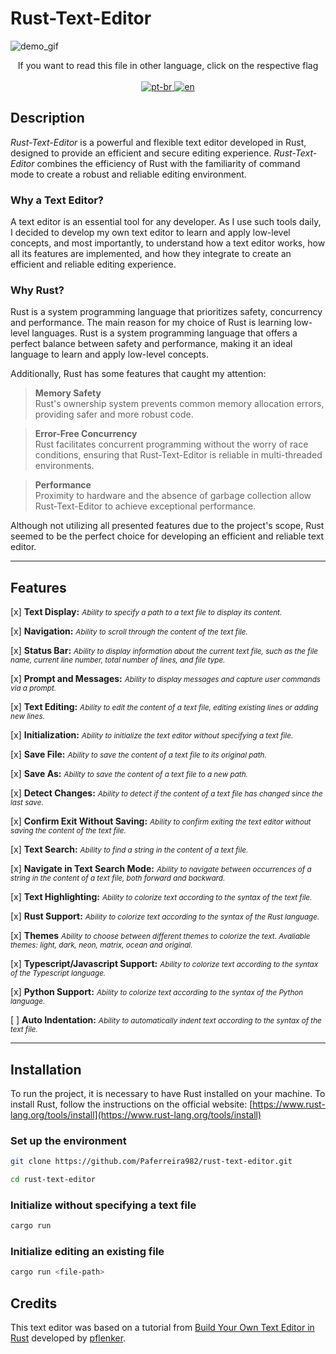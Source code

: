 # Rust-Text-Editor

![demo_gif](https://github.com/Paferreira982/rust-text-editor/assets/67207736/8c935ee5-87e8-4219-b14d-b488df1a83a0)

<p align="center">
If you want to read this file in other language, click on the respective flag <br> <br>
  <a href="https://github.com/Paferreira982/rust-text-editor/blob/main/README.pt-br.md">
    <img src="https://img.shields.io/badge/lang-pt--br-green.svg" alt="pt-br">
  </a>
  <a href="https://github.com/Paferreira982/rust-text-editor/blob/main/README.md">
    <img src="https://img.shields.io/badge/lang-en-red.svg" alt="en">
  </a>
</p>

## Description
*Rust-Text-Editor* is a powerful and flexible text editor developed in Rust, designed to provide an efficient and secure editing experience. *Rust-Text-Editor* combines the efficiency of Rust with the familiarity of command mode to create a robust and reliable editing environment.

### Why a Text Editor?
A text editor is an essential tool for any developer. As I use such tools daily, I decided to develop my own text editor to learn and apply low-level concepts, and most importantly, to understand how a text editor works, how all its features are implemented, and how they integrate to create an efficient and reliable editing experience.

### Why Rust?
Rust is a system programming language that prioritizes safety, concurrency and performance. The main reason for my choice of Rust is learning low-level languages. Rust is a system programming language that offers a perfect balance between safety and performance, making it an ideal language to learn and apply low-level concepts.

Additionally, Rust has some features that caught my attention:

>**Memory Safety** <br>
> Rust's ownership system prevents common memory allocation errors, providing safer and more robust code.

>**Error-Free Concurrency** <br>
>  Rust facilitates concurrent programming without the worry of race conditions, ensuring that Rust-Text-Editor is reliable in multi-threaded environments.

>**Performance** <br>
>  Proximity to hardware and the absence of garbage collection allow Rust-Text-Editor to achieve exceptional performance.

Although not utilizing all presented features due to the project's scope, Rust seemed to be the perfect choice for developing an efficient and reliable text editor.

---
## Features
[x] **Text Display:** <small><i>Ability to specify a path to a text file to display its content.</i></small>

[x] **Navigation:** <small><i>Ability to scroll through the content of the text file.</i></small>

[x] **Status Bar:** <small><i>Ability to display information about the current text file, such as the file name, current line number, total number of lines, and file type.</i></small>

[x] **Prompt and Messages:** <small><i>Ability to display messages and capture user commands via a prompt.</i></small>

[x] **Text Editing:** <small><i>Ability to edit the content of a text file, editing existing lines or adding new lines.</i></small>

[x] **Initialization:** <small><i>Ability to initialize the text editor without specifying a text file.</i></small>

[x] **Save File:** <small><i>Ability to save the content of a text file to its original path.</i></small>

[x] **Save As:** <small><i>Ability to save the content of a text file to a new path.</i></small>

[x] **Detect Changes:** <small><i>Ability to detect if the content of a text file has changed since the last save.</i></small>

[x] **Confirm Exit Without Saving:** <small><i>Ability to confirm exiting the text editor without saving the content of the text file.</i></small>

[x] **Text Search:** <small><i>Ability to find a string in the content of a text file.</i></small>

[x] **Navigate in Text Search Mode:** <small><i>Ability to navigate between occurrences of a string in the content of a text file, both forward and backward.</i></small>

[x] **Text Highlighting:** <small><i>Ability to colorize text according to the syntax of the text file.</i></small>

[x] **Rust Support:** <small><i>Ability to colorize text according to the syntax of the Rust language.</i></small>

[x] **Themes** <small><i>Ability to choose between different themes to colorize the text. Avaliable themes: light, dark, neon, matrix, ocean and original.</i></small>

[x] **Typescript/Javascript Support:** <small><i>Ability to colorize text according to the syntax of the Typescript language.</i></small>

[x] **Python Support:** <small><i>Ability to colorize text according to the syntax of the Python language.</i></small>

[ ] **Auto Indentation:** <small><i>Ability to automatically indent text according to the syntax of the text file.</i></small>

---

## Installation
To run the project, it is necessary to have Rust installed on your machine. To install Rust, follow the instructions on the official website: [https://www.rust-lang.org/tools/install](https://www.rust-lang.org/tools/install)

### Set up the environment
```bash
git clone https://github.com/Paferreira982/rust-text-editor.git

cd rust-text-editor
```

### Initialize without specifying a text file
```bash
cargo run
```

### Initialize editing an existing file
```bash
cargo run <file-path>
```

## Credits
This text editor was based on a tutorial from [Build Your Own Text Editor in Rust](https://www.flenker.blog/hecto/) developed by [pflenker](https://github.com/pflenker).
